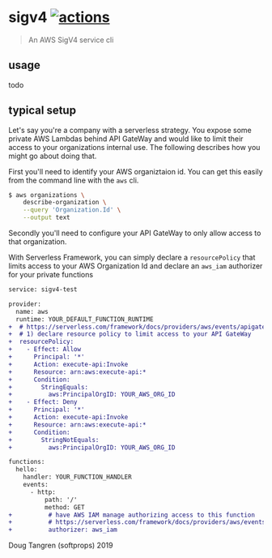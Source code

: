 # sigv4 [![actions](https://github.com/softprops/sigv4/workflows/Main/badge.svg)](https://github.com/softprops/sigv4/actions)

> An AWS SigV4 service cli

## usage

todo

## typical setup

Let's say you're a company with a serverless strategy. You expose some private AWS Lambdas behind API GateWay and would like to limit their access to your organizations internal use. The following describes how you might go about doing that.

First you'll need to identify your AWS organiztaion id. You can get this easily from the command line with the `aws` cli.

```sh
$ aws organizations \
	describe-organization \
	--query 'Organization.Id' \
	--output text
```

Secondly you'll need to configure your API GateWay to only allow access to that organization.

With Serverless Framework, you can simply declare a `resourcePolicy` that limits access to your AWS Organization Id and declare an `aws_iam` authorizer for your private functions

```diff
service: sigv4-test

provider:
  name: aws
  runtime: YOUR_DEFAULT_FUNCTION_RUNTIME
+  # https://serverless.com/framework/docs/providers/aws/events/apigateway+/#http-endpoints-with-aws_iam-authorizers
+  # 1) declare resource policy to limit access to your API GateWay
+  resourcePolicy:
+    - Effect: Allow
+      Principal: '*'
+      Action: execute-api:Invoke
+      Resource: arn:aws:execute-api:*
+      Condition:
+        StringEquals:
+          aws:PrincipalOrgID: YOUR_AWS_ORG_ID
+    - Effect: Deny
+      Principal: '*'
+      Action: execute-api:Invoke
+      Resource: arn:aws:execute-api:*
+      Condition:
+        StringNotEquals:
+          aws:PrincipalOrgID: YOUR_AWS_ORG_ID

functions:
  hello:
    handler: YOUR_FUNCTION_HANDLER
    events:
      - http:
          path: '/'
          method: GET
+          # have AWS IAM manage authorizing access to this function
+          # https://serverless.com/framework/docs/providers/aws/events/apigateway/+#http-endpoints-with-aws_iam-authorizers
+          authorizer: aws_iam
```

Doug Tangren (softprops) 2019